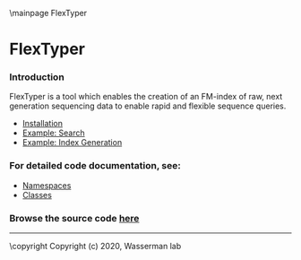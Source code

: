 \mainpage FlexTyper
# FlexTyper

### Introduction
 FlexTyper is a tool which enables the creation of an FM-index of raw, next generation sequencing data to enable rapid and flexible sequence queries.

- [Installation](installation.md)
- [Example: Search](searchexample.md)
- [Example: Index Generation](indexexample.md)

### For detailed code documentation, see: 
- [Namespaces](namespaces)
- [Classes](annotated)

### Browse the source code [here](files)

---

 \copyright Copyright (c) 2020, Wasserman lab
